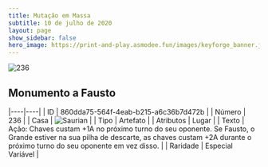```yaml
---
title: Mutação em Massa
subtitle: 10 de julho de 2020
layout: page
show_sidebar: false
hero_image: https://print-and-play.asmodee.fun/images/keyforge_banner.jpg
---
```


![236](https://cdn.keyforgegame.com/media/card_front/pt/479_236_95GV7R388XX7_pt.png)

## Monumento a Fausto

|----|----|
| ID | 860dda75-564f-4eab-b215-a6c36b7d472b |
| Número | 236 |
| Casa | ![Saurian](https://archonarcana.com/images/thumb/9/9e/Saurian_P.png/22px-Saurian_P.png "Sauro") |
| Tipo | Artefato |
| Atributos | Lugar |
| Texto | Ação: Chaves custam +1A no próximo turno do seu oponente. Se Fausto, o Grande estiver na sua pilha de descarte, as chaves custam +2A durante o próximo turno do seu oponente em vez disso. |
| Raridade | Especial Variável |
